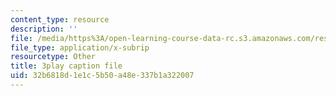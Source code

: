 ```yaml
---
content_type: resource
description: ''
file: /media/https%3A/open-learning-course-data-rc.s3.amazonaws.com/res-6-012-introduction-to-probability-spring-2018/32b6818d1e1c5b50a48e337b1a322007_vjYanZ1nsZg.vtt
file_type: application/x-subrip
resourcetype: Other
title: 3play caption file
uid: 32b6818d-1e1c-5b50-a48e-337b1a322007
---
```

